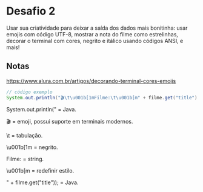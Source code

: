# Desafio 2

Usar sua criatividade para deixar a saída dos dados mais bonitinha: usar emojis com código UTF-8, mostrar a nota do filme como estrelinhas, decorar o terminal com cores, negrito e itálico usando códigos ANSI, e mais!

## Notas

https://www.alura.com.br/artigos/decorando-terminal-cores-emojis

```java
// código exemplo
System.out.println("🎬\t\u001b[1mFilme:\t\u001b[m" + filme.get("title"));
```

System.out.println(" = Java.

🎬 = emoji, possui suporte em terminais modernos.

\t = tabulação.

\u001b[1m = negrito.

Filme: = string.

\u001b[m = redefinir estilo.

" + filme.get("title")); = Java.